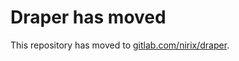 # Draper has moved

This repository has moved to [gitlab.com/nirix/draper](https://gitlab.com/nirix/draper).
